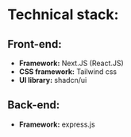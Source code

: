 # Technical stack:

## Front-end:

- **Framework:** Next.JS (React.JS)
- **CSS framework:** Tailwind css
- **UI library:** shadcn/ui

## Back-end:

- **Framework:** express.js
